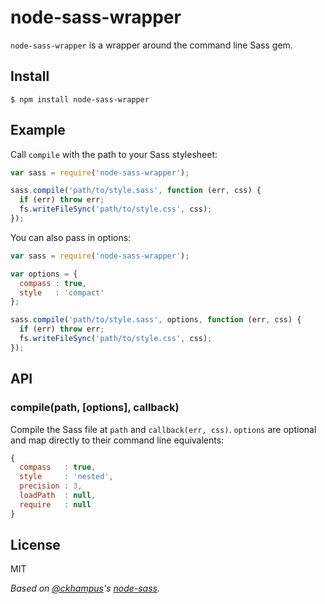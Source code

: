 # node-sass-wrapper

  `node-sass-wrapper` is a wrapper around the command line Sass gem.

## Install
  
    $ npm install node-sass-wrapper

## Example

  Call `compile` with the path to your Sass stylesheet:
  
  ```js
  var sass = require('node-sass-wrapper');

  sass.compile('path/to/style.sass', function (err, css) {
    if (err) throw err;
    fs.writeFileSync('path/to/style.css', css);
  });
  ```

  You can also pass in options:

  ```js
  var sass = require('node-sass-wrapper');

  var options = {
    compass : true,
    style   : 'compact'
  };

  sass.compile('path/to/style.sass', options, function (err, css) {
    if (err) throw err;
    fs.writeFileSync('path/to/style.css', css);
  });
  ```

## API
  
### compile(path, [options], callback)
 
  Compile the Sass file at `path` and `callback(err, css)`. `options` are optional and map directly to their command line equivalents:
  
  ```js
  {
    compass   : true,
    style     : 'nested',
    precision : 3,
    loadPath  : null,
    require   : null
  }
  ```
  
## License

MIT

_Based on [@ckhampus](https://github.com/ckhampus)'s [node-sass](https://github.com/ckhampus/node-sass)._
